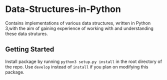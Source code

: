 # Data-Structures-in-Python
Contains implementations of various data structures, written in Python 3,with the aim of gaining experience of working with and understanding these data strutures.

## Getting Started

Install package by running `python3 setup.py install` in the root directory of the repo. Use `develop` instead of `install` if you plan on modifying this package.
